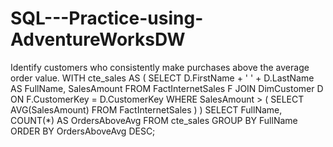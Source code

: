# SQL---Practice-using-AdventureWorksDW
Identify customers who consistently make purchases above the average order value.
WITH cte_sales AS (
SELECT
D.FirstName + ' ' + D.LastName AS FullName,
SalesAmount
FROM FactInternetSales F
JOIN DimCustomer D ON F.CustomerKey = D.CustomerKey
WHERE SalesAmount > (
SELECT AVG(SalesAmount)
FROM FactInternetSales
)
)
SELECT
FullName,
COUNT(*) AS OrdersAboveAvg
FROM cte_sales
GROUP BY FullName
ORDER BY OrdersAboveAvg DESC;
